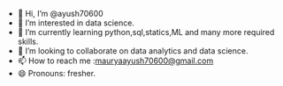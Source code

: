 - 👋 Hi, I’m @ayush70600
- 👀 I’m interested in data science.
- 🌱 I’m currently learning python,sql,statics,ML and many more required skills.
- 💞️ I’m looking to collaborate on data analytics and data science.
- 📫 How to reach me :mauryaayush70600@gmail.com
- 😄 Pronouns: fresher.

<!---
ayush70600/ayush70600 is a ✨ special ✨ repository because its `README.md` (this file) appears on your GitHub profile.
You can click the Preview link to take a look at your changes.
--->
